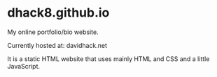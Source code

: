 # dhack8.github.io
My online portfolio/bio website.

Currently hosted at: davidhack.net

It is a static HTML website that uses mainly HTML and CSS and a little JavaScript.
